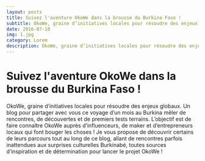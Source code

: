 ```yaml
---
layout: posts
title: Suivez l'aventure OkoWe dans la brousse du Burkina Faso !
subtitle: OkoWe, graine d’initiatives locales pour résoudre des enjeux globaux.
date: 2016-07-10
img: 1.jpg
category: Lorem
description: OkoWe, graine d’initiatives locales pour résoudre des enjeux globaux.
---
```


# Suivez l'aventure OkoWe dans la brousse du Burkina Faso !

OkoWe, graine d’initiatives locales pour résoudre des enjeux globaux.
Un blog pour partager avec vous ce voyage d’un mois au Burkina mêler de rencontres, de découvertes et de premiers tests terrains. L’objectif est de faire connaître OkoWe auprès d’influenceurs, de maker et d’entrepreneurs locaux qui font bouger les choses !
Je vous propose de découvrir certains de leurs parcours tout au long de ce blog, allant de rencontres parfois inattendues aux surprises culturelles Burkinabé, toutes sources d’inspiration et de détermination pour lancer le projet OkoWe !
